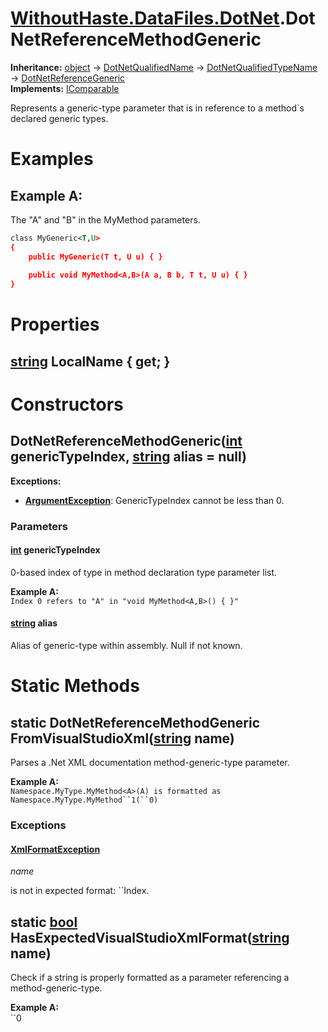 # [WithoutHaste.DataFiles.DotNet](TableOfContents.WithoutHaste.DataFiles.DotNet.md).DotNetReferenceMethodGeneric

**Inheritance:** [object](https://docs.microsoft.com/en-us/dotnet/api/system.object) → [DotNetQualifiedName](WithoutHaste.DataFiles.DotNet.DotNetQualifiedName.md) → [DotNetQualifiedTypeName](WithoutHaste.DataFiles.DotNet.DotNetQualifiedTypeName.md) → [DotNetReferenceGeneric](WithoutHaste.DataFiles.DotNet.DotNetReferenceGeneric.md)  
**Implements:** [IComparable](https://docs.microsoft.com/en-us/dotnet/api/system.icomparable)  

Represents a generic-type parameter that is in reference to a method&#96;s declared generic types.  

# Examples

## Example A:

The "A" and "B" in the MyMethod parameters.
```xml
class MyGeneric<T,U>
{
    public MyGeneric(T t, U u) { }
    
    public void MyMethod<A,B>(A a, B b, T t, U u) { }
}
```  

# Properties

## [string](https://docs.microsoft.com/en-us/dotnet/api/system.string) LocalName { get; }

# Constructors

## DotNetReferenceMethodGeneric([int](https://docs.microsoft.com/en-us/dotnet/api/system.int32) genericTypeIndex, [string](https://docs.microsoft.com/en-us/dotnet/api/system.string) alias = null)

**Exceptions:**  
* **[ArgumentException](https://docs.microsoft.com/en-us/dotnet/api/system.argumentexception)**: GenericTypeIndex cannot be less than 0.  

### Parameters

#### [int](https://docs.microsoft.com/en-us/dotnet/api/system.int32) genericTypeIndex

0-based index of type in method declaration type parameter list.  

**Example A:**  
`Index 0 refers to "A" in "void MyMethod<A,B>() { }"`  

#### [string](https://docs.microsoft.com/en-us/dotnet/api/system.string) alias

Alias of generic-type within assembly. Null if not known.  

# Static Methods

## static DotNetReferenceMethodGeneric FromVisualStudioXml([string](https://docs.microsoft.com/en-us/dotnet/api/system.string) name)

Parses a .Net XML documentation method-generic-type parameter.  

**Example A:**  
```Namespace.MyType.MyMethod<A>(A) is formatted as Namespace.MyType.MyMethod``1(``0)```  

### Exceptions

#### [XmlFormatException](WithoutHaste.DataFiles.XmlFormatException.md)

_name_  

 is not in expected format: ``Index.  

## static [bool](https://docs.microsoft.com/en-us/dotnet/api/system.boolean) HasExpectedVisualStudioXmlFormat([string](https://docs.microsoft.com/en-us/dotnet/api/system.string) name)

Check if a string is properly formatted as a parameter referencing a method-generic-type.  

**Example A:**  
``0  

